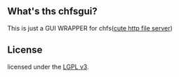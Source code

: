 ## What's ths chfsgui?

This is just a GUI WRAPPER for chfs([cute http file server](http://iscute.cn/chfs))

## License

licensed under the [LGPL v3](https://www.gnu.org/licenses/lgpl.html).
